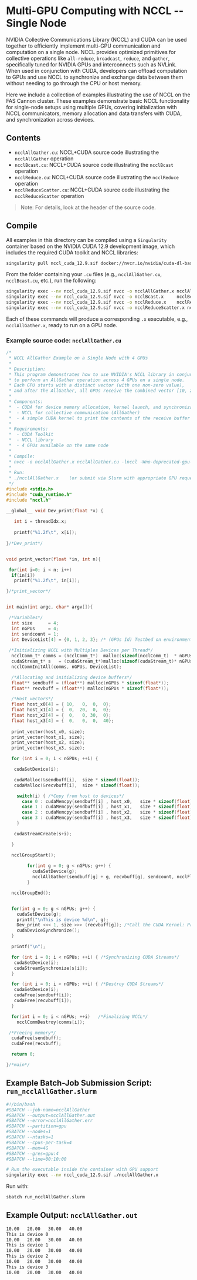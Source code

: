 # Multi-GPU Computing with NCCL -- Single Node

NVIDIA Collective Communications Library (NCCL) and CUDA can be used together to efficiently implement multi-GPU communication and computation on a single node. NCCL provides optimized primitives for collective operations like `all-reduce`, `broadcast`, `reduce`, and `gather`, specifically tuned for NVIDIA GPUs and interconnects such as NVLink. When used in conjunction with CUDA, developers can offload computation to GPUs and use NCCL to synchronize and exchange data between them without needing to go through the CPU or host memory.

Here we include a collection of examples illustrating the use of NCCL on the FAS Cannon cluster. These examples demonstrate basic NCCL functionality for single-node setups using multiple GPUs, covering initialization with NCCL communicators, memory allocation and data transfers with CUDA, and synchronization across devices.

## Contents

* `ncclAllGather.cu`: NCCL+CUDA source code illustrating the `ncclAllGather` operation  
* `ncclBcast.cu`: NCCL+CUDA source code illustrating the `ncclBcast` operation
* `ncclReduce.cu`: NCCL+CUDA source code illustrating the `ncclReduce` operation
* `ncclReduceScatter.cu`: NCCL+CUDA source code illustrating the `ncclReduceScatter` operation

>Note: For details, look at the header of the source code.

## Compile

All examples in this directory can be compiled using a `Singularity` container based on the NVIDIA CUDA 12.9 development image, which includes the required CUDA toolkit and NCCL libraries:

```bash
singularity pull nccl_cuda_12.9.sif docker://nvcr.io/nvidia/cuda-dl-base:25.06-cuda12.9-devel-ubuntu24.04
```

From the folder containing your `.cu` files (e.g., `ncclAllGather.cu`, `ncclBcast.cu`, etc.), run the following:

```bash
singularity exec --nv nccl_cuda_12.9.sif nvcc -o ncclAllGather.x ncclAllGather.cu -lnccl -Wno-deprecated-gpu-targets
singularity exec --nv nccl_cuda_12.9.sif nvcc -o ncclBcast.x     ncclBcast.cu     -lnccl -Wno-deprecated-gpu-targets
singularity exec --nv nccl_cuda_12.9.sif nvcc -o ncclReduce.x    ncclReduce.cu    -lnccl -Wno-deprecated-gpu-targets
singularity exec --nv nccl_cuda_12.9.sif nvcc -o ncclReduceScatter.x ncclReduceScatter.cu -lnccl -Wno-deprecated-gpu-targets
```

Each of these commands will produce a corresponding `.x` executable, e.g., `ncclAllGather.x`, ready to run on a GPU node.

### Example source code: `ncclAllGather.cu`

```c
/*
 * NCCL AllGather Example on a Single Node with 4 GPUs
 *
 * Description:
 * This program demonstrates how to use NVIDIA's NCCL library in conjunction with CUDA
 * to perform an AllGather operation across 4 GPUs on a single node.
 * Each GPU starts with a distinct vector (with one non-zero value),
 * and after the AllGather, all GPUs receive the combined vector [10, 20, 30, 40].
 *
 * Components:
 *  - CUDA for device memory allocation, kernel launch, and synchronization
 *  - NCCL for collective communication (AllGather)
 *  - A simple CUDA kernel to print the contents of the receive buffer on each GPU
 *
 * Requirements:
 *  - CUDA Toolkit
 *  - NCCL library
 *  - 4 GPUs available on the same node
 *
 * Compile:
 * nvcc -o ncclAllGather.x ncclAllGather.cu -lnccl -Wno-deprecated-gpu-targets
 * 
 * Run:
 * ./ncclAllGather.x    (or submit via Slurm with appropriate GPU request)
 */
#include <stdio.h>
#include "cuda_runtime.h"
#include "nccl.h"

__global__ void Dev_print(float *x) {
   
   int i = threadIdx.x;
  
   printf("%1.2f\t", x[i]); 
  
}/*Dev_print*/   


void print_vector(float *in, int n){

 for(int i=0; i < n; i++)
  if(in[i])
   printf("%1.2f\t", in[i]);

}/*print_vector*/


int main(int argc, char* argv[]){

 /*Variables*/
  int size      = 4;
  int nGPUs     = 4;
  int sendcount = 1;
  int DeviceList[4] = {0, 1, 2, 3}; /* (GPUs Id) Testbed on environment with 4 GPUs*/
  
 /*Initializing NCCL with Multiples Devices per Thread*/
  ncclComm_t* comms = (ncclComm_t*)  malloc(sizeof(ncclComm_t)  * nGPUs);  
  cudaStream_t* s   = (cudaStream_t*)malloc(sizeof(cudaStream_t)* nGPUs);
  ncclCommInitAll(comms, nGPUs, DeviceList);

  /*Allocating and initializing device buffers*/
  float** sendbuff = (float**) malloc(nGPUs * sizeof(float*));
  float** recvbuff = (float**) malloc(nGPUs * sizeof(float*));

  /*Host vectors*/ 
  float host_x0[4] = { 10,   0,  0,  0};
  float host_x1[4] = {  0,  20,  0,  0};
  float host_x2[4] = {  0,   0, 30,  0};
  float host_x3[4] = {  0,   0,  0,  40};
    
  print_vector(host_x0, size); 
  print_vector(host_x1, size);
  print_vector(host_x2, size);
  print_vector(host_x3, size);

  for (int i = 0; i < nGPUs; ++i) {

   cudaSetDevice(i);

   cudaMalloc(&sendbuff[i],  size * sizeof(float));
   cudaMalloc(&recvbuff[i],  size * sizeof(float));

    switch(i) { /*Copy from host to devices*/
      case 0 : cudaMemcpy(sendbuff[i] , host_x0,   size * sizeof(float), cudaMemcpyHostToDevice); break; 
      case 1 : cudaMemcpy(sendbuff[i] , host_x1,   size * sizeof(float), cudaMemcpyHostToDevice); break; 
      case 2 : cudaMemcpy(sendbuff[i] , host_x2,   size * sizeof(float), cudaMemcpyHostToDevice); break; 
      case 3 : cudaMemcpy(sendbuff[i] , host_x3,   size * sizeof(float), cudaMemcpyHostToDevice); break; 
    }

   cudaStreamCreate(s+i);

  } 

  ncclGroupStart();
        
        for(int g = 0; g < nGPUs; g++) {
   	      cudaSetDevice(g);
          ncclAllGather(sendbuff[g] + g, recvbuff[g], sendcount, ncclFloat, comms[g], s[g]); /*All Gathering the data on GPUs*/
        }

  ncclGroupEnd();


  for(int g = 0; g < nGPUs; g++) {
    cudaSetDevice(g); 
    printf("\nThis is device %d\n", g);
    Dev_print <<< 1, size >>> (recvbuff[g]); /*Call the CUDA Kernel: Print vector on GPUs*/
    cudaDeviceSynchronize();    
  }

  printf("\n");

  for (int i = 0; i < nGPUs; ++i) { /*Synchronizing CUDA Streams*/
   cudaSetDevice(i);
   cudaStreamSynchronize(s[i]);
  }

  for (int i = 0; i < nGPUs; ++i) { /*Destroy CUDA Streams*/
   cudaSetDevice(i);
   cudaFree(sendbuff[i]);
   cudaFree(recvbuff[i]);
  }

  for(int i = 0; i < nGPUs; ++i)   /*Finalizing NCCL*/
    ncclCommDestroy(comms[i]);

 /*Freeing memory*/
  cudaFree(sendbuff);
  cudaFree(recvbuff);

  return 0;

}/*main*/
```

## Example Batch-Job Submission Script: `run_ncclAllGather.slurm`

```bash
#!/bin/bash
#SBATCH --job-name=ncclAllGather
#SBATCH --output=ncclAllGather.out
#SBATCH --error=ncclAllGather.err
#SBATCH --partition=gpu
#SBATCH --nodes=1
#SBATCH --ntasks=1
#SBATCH --cpus-per-task=4
#SBATCH --mem=4G
#SBATCH --gres=gpu:4
#SBATCH --time=00:10:00

# Run the executable inside the container with GPU support
singularity exec --nv nccl_cuda_12.9.sif ./ncclAllGather.x
```

Run with:

```bash
sbatch run_ncclAllGather.slurm
```
## Example Output: `ncclAllGather.out`

```bash
10.00	20.00	30.00	40.00	
This is device 0
10.00	20.00	30.00	40.00	
This is device 1
10.00	20.00	30.00	40.00	
This is device 2
10.00	20.00	30.00	40.00	
This is device 3
10.00	20.00	30.00	40.00
```


